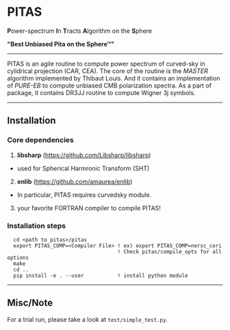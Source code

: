 # PITAS
**P**ower-spectrum **I**n **T**racts **A**lgorithm on the **S**phere

**"Best Unbiased Pita on the Sphere™"** 

------
PITAS is an agile routine to compute power spectrum of curved-sky in cylidrical projection (CAR, CEA). The core of the routine is the *MASTER* algorithm implemented by Thibaut Louis. And it contains an implementation of *PURE-EB* to compute unbiased CMB polarization spectra. As a part of package, it contains DR3JJ routine to compute Wigner 3j symbols.   

------

## Installation

### Core dependencies
1. **libsharp** (https://github.com/Libsharp/libsharp)
* used for Spherical Harmronic Transform (SHT)
2. **enlib** (https://github.com/amaurea/enlib)
* In particular, PITAS requires curvedsky module.
3. your favorite FORTRAN compiler to compile PITAS!

### Installation steps
```
  cd <path to pitas>/pitas
  export PITAS_COMP=<Compiler File> ! ex) export PITAS_COMP=nersc_cori
                                    ! Check pitas/compile_opts for all options
  make
  cd ..
  pip install -e . --user           ! install python module 
```

------
## Misc/Note
For a trial run, please take a look at ```test/simple_test.py```.


